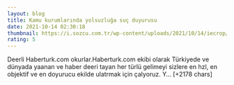 ```yaml
--- 
layout: blog
title: Kamu kurumlarında yolsuzluğa suç duyurusu
date: 2021-10-14 02:30:18
thumbnail: https://i.sozcu.com.tr/wp-content/uploads/2021/10/14/iecrop/07sayistay_16_9_1634175795-670x371.jpg
rating: 5
---
```

Deerli Haberturk.com okurlar.Haberturk.com ekibi olarak Türkiyede ve dünyada yaanan ve haber deeri tayan her türlü gelimeyi sizlere en hzl, en objektif ve en doyurucu ekilde ulatrmak için çalyoruz. Y… [+2178 chars]